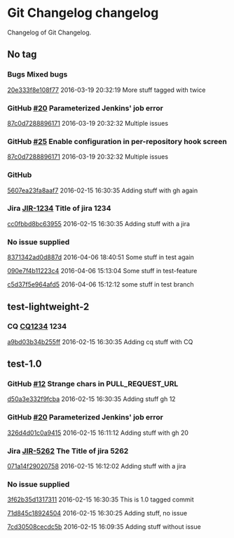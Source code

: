 # Git Changelog changelog

Changelog of Git Changelog.

## No tag
### Bugs Mixed bugs
[20e333f8e108f77](https://server/20e333f8e108f77) 2016-03-19 20:32:19
More stuff tagged with  twice

### GitHub [#20](https://github.com/tomasbjerre/pull-request-notifier-for-bitbucket/issues/20) Parameterized Jenkins&#39; job error
[87c0d7288896171](https://server/87c0d7288896171) 2016-03-19 20:32:32
Multiple issues

### GitHub [#25](https://github.com/tomasbjerre/pull-request-notifier-for-bitbucket/issues/25) Enable  configuration in per-repository hook screen
[87c0d7288896171](https://server/87c0d7288896171) 2016-03-19 20:32:32
Multiple issues

### GitHub 
[5607ea23fa8aaf7](https://server/5607ea23fa8aaf7) 2016-02-15 16:30:35
Adding stuff
 with gh again

### Jira [JIR-1234](https://jiraserver/jira/browse/) Title of jira 1234
[cc0fbbd8bc63955](https://server/cc0fbbd8bc63955) 2016-02-15 16:30:35
Adding stuff with a jira

### No issue supplied 
[8371342ad0d887d](https://server/8371342ad0d887d) 2016-04-06 18:40:51
Some stuff in test again

[090e7f4b11223c4](https://server/090e7f4b11223c4) 2016-04-06 15:13:04
Some stuff in test-feature

[c5d37f5e964afd5](https://server/c5d37f5e964afd5) 2016-04-06 15:12:12
some stuff in test branch

## test-lightweight-2
### CQ [CQ1234](http://cq/1234) 1234
[a9bd03b34b255ff](https://server/a9bd03b34b255ff) 2016-02-15 16:30:35
Adding cq stuff with CQ

## test-1.0
### GitHub [#12](https://github.com/tomasbjerre/pull-request-notifier-for-bitbucket/issues/12) Strange chars in PULL_REQUEST_URL
[d50a3e332f9fcba](https://server/d50a3e332f9fcba) 2016-02-15 16:30:35
Adding stuff  gh 12

### GitHub [#20](https://github.com/tomasbjerre/pull-request-notifier-for-bitbucket/issues/20) Parameterized Jenkins&#39; job error
[326d4d01c0a9415](https://server/326d4d01c0a9415) 2016-02-15 16:11:12
Adding stuff with gh 20

### Jira [JIR-5262](https://jiraserver/jira/browse/) The Title of jira 5262
[071a14f29020758](https://server/071a14f29020758) 2016-02-15 16:12:02
Adding stuff with a jira

### No issue supplied 
[3f62b35d1317311](https://server/3f62b35d1317311) 2016-02-15 16:30:35
This is 1.0 tagged commit

[71d845c18924504](https://server/71d845c18924504) 2016-02-15 16:30:25
Adding stuff, no issue

[7cd30508cecdc5b](https://server/7cd30508cecdc5b) 2016-02-15 16:09:35
Adding stuff without issue